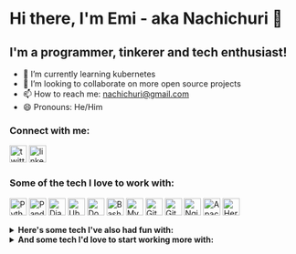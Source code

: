 # Hi there, I'm Emi - aka Nachichuri 👋

## I'm a programmer, tinkerer and tech enthusiast!

- 🌱 I’m currently learning kubernetes
- 👯 I’m looking to collaborate on more open source projects
- 📫 How to reach me: nachichuri@gmail.com
- 😄 Pronouns: He/Him

### Connect with me:

[<img src="https://github.com/get-icon/geticon/raw/master/icons/twitter.svg" alt="twitter" height="30">](https://twitter.com/nachichuri)
[<img src="https://github.com/get-icon/geticon/raw/master/icons/linkedin-icon.svg" alt="linkedin" height="30">](https://www.linkedin.com/in/emilionagy/)

### Some of the tech I love to work with:

[<img src="https://github.com/get-icon/geticon/raw/master/icons/python.svg" alt="Python" title="Python" width="30px" height="30px">](#)
[<img src="https://github.com/get-icon/geticon/raw/master/icons/pandas-icon.svg" alt="Pandas" title="Pandas" width="30px" height="30px">](#)
[<img src="https://github.com/get-icon/geticon/raw/master/icons/django.svg" alt="Django" title="Django" width="30px" height="30px">](#)
[<img src="https://github.com/get-icon/geticon/raw/master/icons/ubuntu.svg" alt="Ubuntu" title="Ubuntu" width="30px" height="30px">](#)
[<img src="https://github.com/get-icon/geticon/raw/master/icons/docker-icon.svg" alt="Docker" title="Docker" width="30px" height="30px">](#)
[<img src="https://github.com/get-icon/geticon/raw/master/icons/bash.svg" alt="Bash" title="Bash" width="30px" height="30px">](#)
[<img src="https://github.com/get-icon/geticon/raw/master/icons/mysql.svg" alt="MySQL" title="MySQL" width="30px" height="30px">](#)
[<img src="https://github.com/get-icon/geticon/raw/master/icons/git-icon.svg" alt="Git" title="Git" width="30px" height="30px">](#)
[<img src="https://github.com/get-icon/geticon/raw/master/icons/github-icon.svg" alt="GitHub" title="GitHub" width="30px" height="30px">](#)
[<img src="https://github.com/get-icon/geticon/raw/master/icons/nginx.svg" alt="Nginx" title="Nginx" width="30px" height="30px">](#)
[<img src="https://github.com/get-icon/geticon/raw/master/icons/apache.svg" alt="Apache" title="Apache" width="30px" height="30px">](#)
[<img src="https://github.com/get-icon/geticon/raw/master/icons/heroku-icon.svg" alt="Heroku" title="Heroku" width="30px" height="30px">](#)

<details><summary><strong>Here's some tech I've also had fun with:</strong></summary>
<p>

[<img src="https://github.com/get-icon/geticon/raw/master/icons/html-5.svg" alt="HTML" title="HTML" width="30px" height="30px">](#)
[<img src="https://github.com/get-icon/geticon/raw/master/icons/css-3.svg" alt="CSS" title="CSS" width="30px" height="30px">](#)
[<img src="https://github.com/get-icon/geticon/raw/master/icons/javascript.svg" alt="JS" title="Javascript" width="30px" height="30px">](#)
[<img src="https://github.com/get-icon/geticon/raw/master/icons/react.svg" alt="React" title="React" width="30px" height="30px">](#)
[<img src="https://github.com/get-icon/geticon/raw/master/icons/bootstrap.svg" alt="Bootstrap" title="Bootstrap" width="30px" height="30px">](#)
[<img src="https://github.com/get-icon/geticon/raw/master/icons/java.svg" alt="Java" title="Java" width="30px" height="30px">](#)
[<img src="https://github.com/get-icon/geticon/raw/master/icons/linode.svg" alt="Linode" title="Linode" width="30px" height="30px">](#)
[<img src="https://github.com/get-icon/geticon/raw/master/icons/ansible.svg" alt="Ansible" title="Ansible" width="30px" height="30px">](#)
[<img src="https://github.com/get-icon/geticon/raw/master/icons/mongodb-icon.svg" alt="MongoDB" title="MongoDB" width="30px" height="30px">](#)

</p>
</details>

<details><summary><strong>And some tech I'd love to start working more with:</strong></summary>
<p>

[<img src="https://github.com/get-icon/geticon/raw/master/icons/kubernetes.svg" alt="Kubernetes" title="Kubernetes" width="30px" height="30px">](#)
[<img src="https://github.com/get-icon/geticon/raw/master/icons/terraform.svg" alt="Terraform" title="Terraform" width="30px" height="30px">](#)
[<img src="https://github.com/get-icon/geticon/raw/master/icons/aws.svg" alt="AWS" width="30px" title="30px" height="30px">](#)
[<img src="https://github.com/get-icon/geticon/raw/master/icons/datadog.svg" alt="Datadog" title="Datadog" width="30px" height="30px">](#)
[<img src="https://github.com/get-icon/geticon/raw/master/icons/prometheus.svg" alt="Prometheus" title="Prometheus" width="30px" height="30px">](#)
[<img src="https://github.com/get-icon/geticon/raw/master/icons/jenkins.svg" alt="Jenkins" title="Jenkins" width="30px" height="30px">](#)

</p>
</details>
